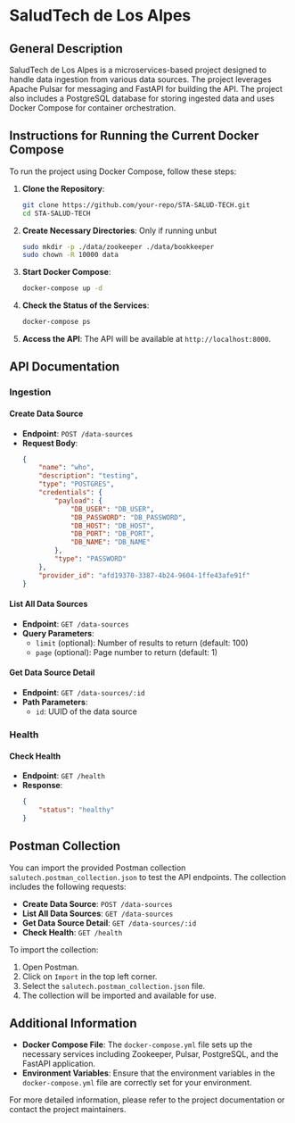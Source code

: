 # SaludTech de Los Alpes

## General Description

SaludTech de Los Alpes is a microservices-based project designed to handle data ingestion from various data sources. The project leverages Apache Pulsar for messaging and FastAPI for building the API. The project also includes a PostgreSQL database for storing ingested data and uses Docker Compose for container orchestration.

## Instructions for Running the Current Docker Compose

To run the project using Docker Compose, follow these steps:

1. **Clone the Repository**:
    ```sh
    git clone https://github.com/your-repo/STA-SALUD-TECH.git
    cd STA-SALUD-TECH
    ```

2. **Create Necessary Directories**:
Only if running unbut
    ```sh
    sudo mkdir -p ./data/zookeeper ./data/bookkeeper
    sudo chown -R 10000 data
    ```

3. **Start Docker Compose**:
    ```sh
    docker-compose up -d
    ```

4. **Check the Status of the Services**:
    ```sh
    docker-compose ps
    ```

5. **Access the API**:
    The API will be available at `http://localhost:8000`.

## API Documentation

### Ingestion

#### Create Data Source

- **Endpoint**: `POST /data-sources`
- **Request Body**:
    ```json
    {
        "name": "who",
        "description": "testing",
        "type": "POSTGRES",
        "credentials": {
            "payload": {
                "DB_USER": "DB_USER",
                "DB_PASSWORD": "DB_PASSWORD",
                "DB_HOST": "DB_HOST",
                "DB_PORT": "DB_PORT",
                "DB_NAME": "DB_NAME"
            },
            "type": "PASSWORD"
        },
        "provider_id": "afd19370-3387-4b24-9604-1ffe43afe91f"
    }
    ```

#### List All Data Sources

- **Endpoint**: `GET /data-sources`
- **Query Parameters**:
    - `limit` (optional): Number of results to return (default: 100)
    - `page` (optional): Page number to return (default: 1)

#### Get Data Source Detail

- **Endpoint**: `GET /data-sources/:id`
- **Path Parameters**:
    - `id`: UUID of the data source

### Health

#### Check Health

- **Endpoint**: `GET /health`
- **Response**:
    ```json
    {
        "status": "healthy"
    }
    ```

## Postman Collection

You can import the provided Postman collection `salutech.postman_collection.json` to test the API endpoints. The collection includes the following requests:

- **Create Data Source**: `POST /data-sources`
- **List All Data Sources**: `GET /data-sources`
- **Get Data Source Detail**: `GET /data-sources/:id`
- **Check Health**: `GET /health`

To import the collection:

1. Open Postman.
2. Click on `Import` in the top left corner.
3. Select the `salutech.postman_collection.json` file.
4. The collection will be imported and available for use.

## Additional Information

- **Docker Compose File**: The `docker-compose.yml` file sets up the necessary services including Zookeeper, Pulsar, PostgreSQL, and the FastAPI application.
- **Environment Variables**: Ensure that the environment variables in the `docker-compose.yml` file are correctly set for your environment.

For more detailed information, please refer to the project documentation or contact the project maintainers.
